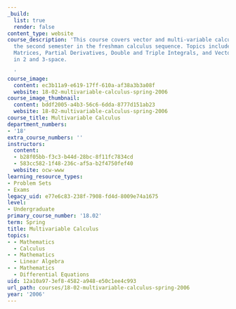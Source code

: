 ```yaml
---
_build:
  list: true
  render: false
content_type: website
course_description: 'This course covers vector and multi-variable calculus. It is
  the second semester in the freshman calculus sequence. Topics include Vectors and
  Matrices, Partial Derivatives, Double and Triple Integrals, and Vector Calculus
  in 2 and 3-space.

  '
course_image:
  content: ec3b11a9-e619-17ff-610a-af38a3b3a08f
  website: 18-02-multivariable-calculus-spring-2006
course_image_thumbnail:
  content: bddf2005-a4b3-56c6-6dda-8777d151ab23
  website: 18-02-multivariable-calculus-spring-2006
course_title: Multivariable Calculus
department_numbers:
- '18'
extra_course_numbers: ''
instructors:
  content:
  - b28f05bb-f3c3-b44d-28bc-8f11fc7834cd
  - 583cc582-1f48-236c-af5a-b2f4750fef40
  website: ocw-www
learning_resource_types:
- Problem Sets
- Exams
legacy_uid: e77e6c83-238f-7908-fd4d-8009e74a1675
level:
- Undergraduate
primary_course_number: '18.02'
term: Spring
title: Multivariable Calculus
topics:
- - Mathematics
  - Calculus
- - Mathematics
  - Linear Algebra
- - Mathematics
  - Differential Equations
uid: 12a10a97-3ef8-4582-a948-e50c1ee4c993
url_path: courses/18-02-multivariable-calculus-spring-2006
year: '2006'
---
```

